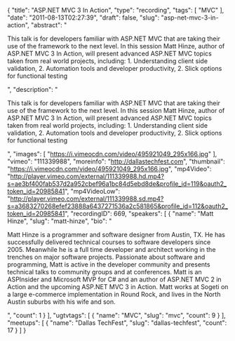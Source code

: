 {
  "title": "ASP.NET MVC 3 In Action",
  "type": "recording",
  "tags": [
    "MVC"
  ],
  "date": "2011-08-13T02:27:39",
  "draft": false,
  "slug": "asp-net-mvc-3-in-action",
  "abstract": "<p>This talk is for developers familiar with ASP.NET MVC that are taking their use of the framework to the next level. In this session Matt Hinze, author of ASP.NET MVC 3 In Action, will present advanced ASP.NET MVC topics taken from real world projects, including: 1. Understanding client side validation, 2. Automation tools and developer productivity, 2. Slick options for functional testing</p>",
  "description": "<p>This talk is for developers familiar with ASP.NET MVC that are taking their use of the framework to the next level. In this session Matt Hinze, author of ASP.NET MVC 3 In Action, will present advanced ASP.NET MVC topics taken from real world projects, including: 1. Understanding client side validation, 2. Automation tools and developer productivity, 2. Slick options for functional testing</p>",
  "images": [
    "https://i.vimeocdn.com/video/495921049_295x166.jpg"
  ],
  "vimeo": "111339988",
  "moreinfo": "http://dallastechfest.com",
  "thumbnail": "https://i.vimeocdn.com/video/495921049_295x166.jpg",
  "mp4Video": "http://player.vimeo.com/external/111339988.hd.mp4?s=ae3bf400fab537d2a952cbef96a1bc84d5ebd8de&profile_id=119&oauth2_token_id=20985841",
  "mp4VideoLow": "http://player.vimeo.com/external/111339988.sd.mp4?s=a3683270268efef23888a6437271536a2c581865&profile_id=112&oauth2_token_id=20985841",
  "recordingID": 669,
  "speakers": [
    {
      "name": "Matt Hinze",
      "slug": "matt-hinze",
      "bio": "<p>Matt Hinze is a programmer and software designer from Austin, TX. He has successfully delivered technical courses to software developers since 2005. Meanwhile he is a full time developer and architect working in the trenches on major software projects. Passionate about software and programming, Matt is active in the developer community and presents technical talks to community groups and at conferences. Matt is an ASPInsider and Microsoft MVP for C# and an author of ASP.NET MVC 2 in Action and the upcoming ASP.NET MVC 3 in Action. Matt works at Sogeti on a large e-commerce implementation in Round Rock, and lives in the North Austin suburbs with his wife and son.</p>",
      "count": 1
    }
  ],
  "ugtvtags": [
    {
      "name": "MVC",
      "slug": "mvc",
      "count": 9
    }
  ],
  "meetups": [
    {
      "name": "Dallas TechFest",
      "slug": "dallas-techfest",
      "count": 17
    }
  ]
}